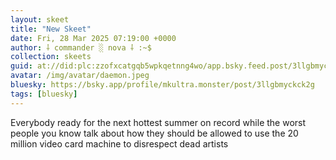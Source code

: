 ```yaml
---
layout: skeet
title: "New Skeet"
date: Fri, 28 Mar 2025 07:19:00 +0000
author: ⸸ commander ░ nova ⸸ :~$
collection: skeets
guid: at://did:plc:zzofxcatgqb5wpkqetnng4wo/app.bsky.feed.post/3llgbmyckck2g
avatar: /img/avatar/daemon.jpeg
bluesky: https://bsky.app/profile/mkultra.monster/post/3llgbmyckck2g
tags: [bluesky]
---
```


Everybody ready for the next hottest summer on record while the worst people you know talk about how they should be allowed to use the 20 million video card machine to disrespect dead artists
